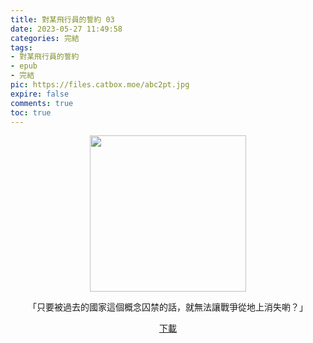 ```yaml
---
title: 對某飛行員的誓約 03
date: 2023-05-27 11:49:58
categories: 完結
tags:
- 對某飛行員的誓約
- epub
- 完結
pic: https://files.catbox.moe/abc2pt.jpg
expire: false
comments: true
toc: true
---
```


<div style="text-align:center" class="kratos-post-content">

<img width="250px" src="https://files.catbox.moe/abc2pt.jpg">

<p>
「只要被過去的國家這個概念囚禁的話，就無法讓戰爭從地上消失喲？」
</p>

<p>
<a href="https://epubdatabase.azurewebsites.net/EBOOKS/EPUB/完結/某飛行員系列/對某飛行員的誓約/對某飛行員的誓約%2003.epub?download=1">下載</a>
</p>

</div>